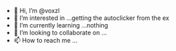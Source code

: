 - 👋 Hi, I’m @voxzl
- 👀 I’m interested in ...getting the autoclicker from the ex
- 🌱 I’m currently learning ...nothing
- 💞️ I’m looking to collaborate on ...
- 📫 How to reach me ...

<!---
voxzl/voxzl is a ✨ special ✨ repository because its `README.md` (this file) appears on your GitHub profile.
You can click the Preview link to take a look at your changes.
--->
